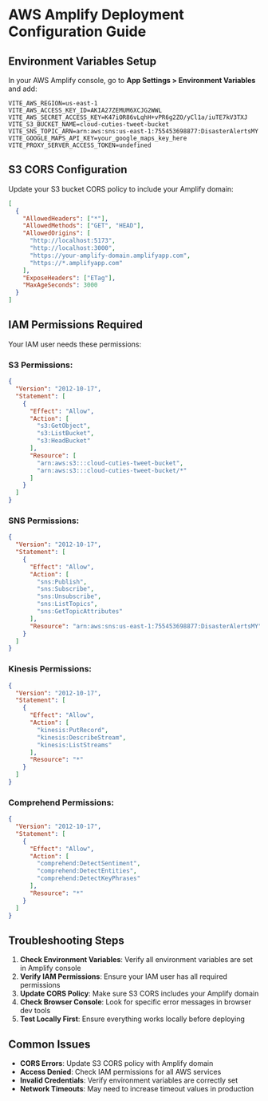 # AWS Amplify Deployment Configuration Guide

## Environment Variables Setup

In your AWS Amplify console, go to **App Settings > Environment Variables** and add:

```
VITE_AWS_REGION=us-east-1
VITE_AWS_ACCESS_KEY_ID=AKIA27ZEMUM6XCJG2WWL
VITE_AWS_SECRET_ACCESS_KEY=K47iOR86vLqhH+vPR6g2ZO/yCl1a/iuTE7kV3TXJ
VITE_S3_BUCKET_NAME=cloud-cuties-tweet-bucket
VITE_SNS_TOPIC_ARN=arn:aws:sns:us-east-1:755453698877:DisasterAlertsMY
VITE_GOOGLE_MAPS_API_KEY=your_google_maps_key_here
VITE_PROXY_SERVER_ACCESS_TOKEN=undefined
```

## S3 CORS Configuration

Update your S3 bucket CORS policy to include your Amplify domain:

```json
[
  {
    "AllowedHeaders": ["*"],
    "AllowedMethods": ["GET", "HEAD"],
    "AllowedOrigins": [
      "http://localhost:5173",
      "http://localhost:3000",
      "https://your-amplify-domain.amplifyapp.com",
      "https://*.amplifyapp.com"
    ],
    "ExposeHeaders": ["ETag"],
    "MaxAgeSeconds": 3000
  }
]
```

## IAM Permissions Required

Your IAM user needs these permissions:

### S3 Permissions:
```json
{
  "Version": "2012-10-17",
  "Statement": [
    {
      "Effect": "Allow",
      "Action": [
        "s3:GetObject",
        "s3:ListBucket",
        "s3:HeadBucket"
      ],
      "Resource": [
        "arn:aws:s3:::cloud-cuties-tweet-bucket",
        "arn:aws:s3:::cloud-cuties-tweet-bucket/*"
      ]
    }
  ]
}
```

### SNS Permissions:
```json
{
  "Version": "2012-10-17",
  "Statement": [
    {
      "Effect": "Allow",
      "Action": [
        "sns:Publish",
        "sns:Subscribe",
        "sns:Unsubscribe",
        "sns:ListTopics",
        "sns:GetTopicAttributes"
      ],
      "Resource": "arn:aws:sns:us-east-1:755453698877:DisasterAlertsMY"
    }
  ]
}
```

### Kinesis Permissions:
```json
{
  "Version": "2012-10-17",
  "Statement": [
    {
      "Effect": "Allow",
      "Action": [
        "kinesis:PutRecord",
        "kinesis:DescribeStream",
        "kinesis:ListStreams"
      ],
      "Resource": "*"
    }
  ]
}
```

### Comprehend Permissions:
```json
{
  "Version": "2012-10-17",
  "Statement": [
    {
      "Effect": "Allow",
      "Action": [
        "comprehend:DetectSentiment",
        "comprehend:DetectEntities",
        "comprehend:DetectKeyPhrases"
      ],
      "Resource": "*"
    }
  ]
}
```

## Troubleshooting Steps

1. **Check Environment Variables**: Verify all environment variables are set in Amplify console
2. **Verify IAM Permissions**: Ensure your IAM user has all required permissions
3. **Update CORS Policy**: Make sure S3 CORS includes your Amplify domain
4. **Check Browser Console**: Look for specific error messages in browser dev tools
5. **Test Locally First**: Ensure everything works locally before deploying

## Common Issues

- **CORS Errors**: Update S3 CORS policy with Amplify domain
- **Access Denied**: Check IAM permissions for all AWS services
- **Invalid Credentials**: Verify environment variables are correctly set
- **Network Timeouts**: May need to increase timeout values in production
